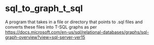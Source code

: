 # sql_to_graph_t_sql
A program that takes in a file or directory that points to .sql files and converts these files into T-SQL graphs as per https://docs.microsoft.com/en-us/sql/relational-databases/graphs/sql-graph-overview?view=sql-server-ver15
